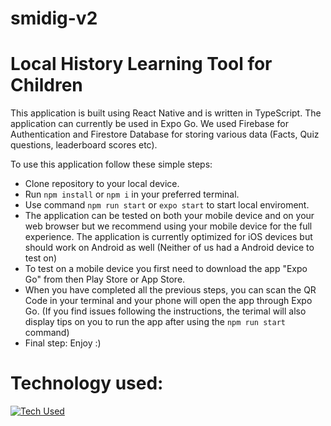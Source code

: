# smidig-v2
Local History Learning Tool for Children
========================================

This application is built using React Native and is written in TypeScript. The application can currently be used in Expo Go.
We used Firebase for Authentication and Firestore Database for storing various data (Facts, Quiz questions, leaderboard scores etc). 

To use this application follow these simple steps:
- Clone repository to your local device.
- Run ```npm install``` or ```npm i``` in your preferred terminal.
- Use command ```npm run start``` or ```expo start``` to start local enviroment.
- The application can be tested on both your mobile device and on your web browser but we recommend using your mobile device
for the full experience. The application is currently optimized for iOS devices but should work on Android as well (Neither of us had a Android device to test on)
- To test on a mobile device you first need to download the app "Expo Go" from then Play Store or App Store.
- When you have completed all the previous steps, you can scan the QR Code in your terminal and your phone will open the app through Expo Go.
(If you find issues following the instructions, the terimal will also display tips on you to run the app after using the ```npm run start``` command)
- Final step: Enjoy :)


Technology used:
=====================================
[![Tech Used](https://skillicons.dev/icons?i=react,ts,firebase&perline=3)](https://skillicons.dev)
